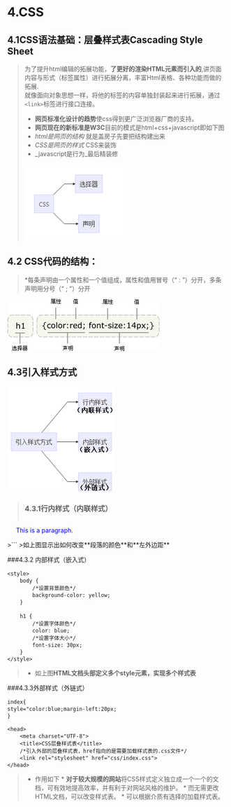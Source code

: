 # 4.CSS

## 4.1CSS语法基础：层叠样式表Cascading Style Sheet

> 为了提升html编辑的拓展功能，**了更好的渲染HTML元素而引入的**,讲页面内容与形式（标签属性）进行拓展分离，丰富Html表格、各种功能而做的拓展.  
> 就像面向对象思想一样，将他的标签的内容单独封装起来进行拓展，通过`<link>`标签进行接口连接。
>
> * **网页标准化设计的趋势**使css得到更广泛浏览器厂商的支持。
> * **网页现在的新标准是W3C**目前的模式是html+css+javascript即如下图
> * _html是网页的结构_ 就是盖房子先要把结构建出来
> * _CSS是网页的样式_ CSS来装饰
> * _javascript是行为_最后精装修 
>
> ![](/assets/css主要组成.png)

## 4.2 **CSS代码的结构：**

> \*每条声明由一个属性和一个值组成，属性和值用冒号（“ : ”）分开，多条声明用分号（“ ; ”）分开

![](/assets/css_selector.gif)

## 4.3引入样式方式

![](/assets/yinru.png)

> ### 4.3.1行内样式（内联样式）
>
>```js
 <p style="color:blue;margin-left:20px;">This is a paragraph.</p>
>```
>如上图显示出如何改变**段落的颜色**和**左外边距**

###4.3.2 内部样式（嵌入式）

```
<style>
    body {
        /*设置背景颜色*/
        background-color: yellow;
    }

    h1 {
        /*设置字体颜色*/
        color: blue;
        /*设置字体大小*/
        font-size: 30px;
    }
</style>

```
> * 如上图**HTML文档头部定义多个style元素，实现多个样式表**

###4.3.3外部样式（外链式）

```
index{
style="color:blue;margin-left:20px;
}

```

```
<head>
    <meta charset="UTF-8">
    <title>CSS层叠样式表</title>
    /*引入外部的层叠样式表，href指向的是需要加载样式表的.css文件*/
    <link rel="stylesheet" href="css/index.css">
</head>
```
>* 作用如下
    * **对于较大规模的网站**将CSS样式定义独立成一个一个的文档，可有效地提高效率，并有利于对网站风格的维护。
    * 而无需更改HTML文档，可以改变样式表。
    * 可以根据介质有选择的加载样式表。







